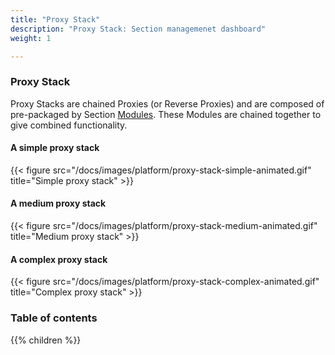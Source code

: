 ```yaml
---
title: "Proxy Stack"
description: "Proxy Stack: Section managemenet dashboard"
weight: 1

---
```


### Proxy Stack

Proxy Stacks are chained Proxies (or Reverse Proxies) and are composed of pre-packaged by Section [Modules](/docs/modules/ "Modules overview"). These Modules are chained together to give combined functionality. 

#### A simple proxy stack

{{< figure src="/docs/images/platform/proxy-stack-simple-animated.gif" title="Simple proxy stack" >}}

#### A medium proxy stack

{{< figure src="/docs/images/platform/proxy-stack-medium-animated.gif" title="Medium proxy stack" >}}

#### A complex proxy stack

{{< figure src="/docs/images/platform/proxy-stack-complex-animated.gif" title="Complex proxy stack" >}}

### Table of contents

{{% children %}}
